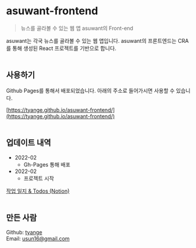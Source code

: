 # asuwant-frontend
> 뉴스를 골라볼 수 있는 웹 앱 asuwant의 Front-end

asuwant는 각국 뉴스를 골라볼 수 있는 웹 앱입니다. asuwant의 프론트엔드는 CRA를 통해 생성된 React 프로젝트를 기반으로 합니다.
<br>
<br>

## 사용하기

Github Pages를 통해서 배포되었습니다. 아래의 주소로 들어가시면 사용할 수 있습니다.

[https://tyange.github.io/asuwant-frontend/](https://tyange.github.io/asuwant-frontend/)
<br>
<br>

## 업데이트 내역

* 2022-02
    - Gh-Pages 통해 배포
* 2022-02
    - 프로젝트 시작

[작업 일지 & Todos (Notion)](https://tyange.notion.site/asuwant-PIONEER-React-c304faa199644f038adb48d6ab24f1a4)
<br>
<br>

## 만든 사람

Github: [tyange](https://github.com/tyange)
<br>
Email: [usun16@gmail.com](mailto:usun16@gmail.com)